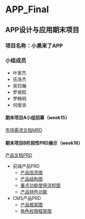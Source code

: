 # APP_Final

## APP设计与应用期末项目

### 项目名称：小黑来了APP

### 小组成员
- 叶家杰
- 伍浩杰
- 吴钧瀚
- 罗昶熙
- 罗畅明
- 何俊添

#### 期末项目A小组招募（week15）
[市场需求文档MRD](https://github.com/Yejiejie/APP_Final/blob/master/MRD.md)

#### 期末项目B阶段性PRD展示（week16）
[产品文档PRD](https://github.com/Yejiejie/APP_Final/blob/master/PRD.md)

- 前端产品PRD
  - [产品信息图](https://github.com/Yejiejie/APP_Final/blob/master/%E4%BA%A7%E5%93%81%E4%BF%A1%E6%81%AF%E5%9B%BE.png)
  - [产品结构图](https://github.com/Yejiejie/APP_Final/blob/master/%E4%BA%A7%E5%93%81%E7%BB%93%E6%9E%84%E5%9B%BE.png)
  - [重点功能使用流程图](https://yejiejie.github.io/APP_Final/APP_team/index.html#g=1&p=%E9%87%8D%E7%82%B9%E5%8A%9F%E8%83%BD%E4%BD%BF%E7%94%A8%E6%B5%81%E7%A8%8B%E5%9B%BE)
  - [产品特色功能](https://github.com/Yejiejie/APP_Final/blob/master/%E4%BA%A7%E5%93%81%E7%89%B9%E8%89%B2%E5%8A%9F%E8%83%BD.md)
- CMS产品PRD
  - [产品框架图](https://yejiejie.github.io/APP_Final/APP_CMS/start.html#g=1&p=index)
  - [角色权限框架图](https://yejiejie.github.io/APP_Final/APP_CMS/start.html#g=1&p=index)
